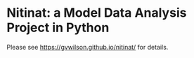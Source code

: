 # Nitinat: a Model Data Analysis Project in Python

Please see <https://gvwilson.github.io/nitinat/> for details.
